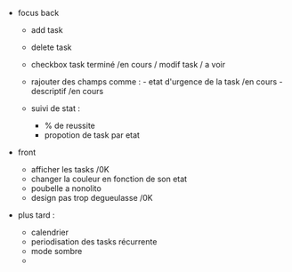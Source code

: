 - focus back
    - add task
    - delete task
    - checkbox task terminé  /en cours
    / modif task / a voir
    - rajouter des champs comme : 
            - etat d'urgence de la task /en cours
            - descriptif /en cours
    
    
    - suivi de stat :
        - % de reussite
        - propotion de task par etat



- front   
    - afficher les tasks /0K
    - changer la couleur en fonction de son etat
    - poubelle a nonolito
    - design pas trop degueulasse  /0K

- plus tard :
    - calendrier
    - periodisation des tasks récurrente
    - mode sombre
    - 